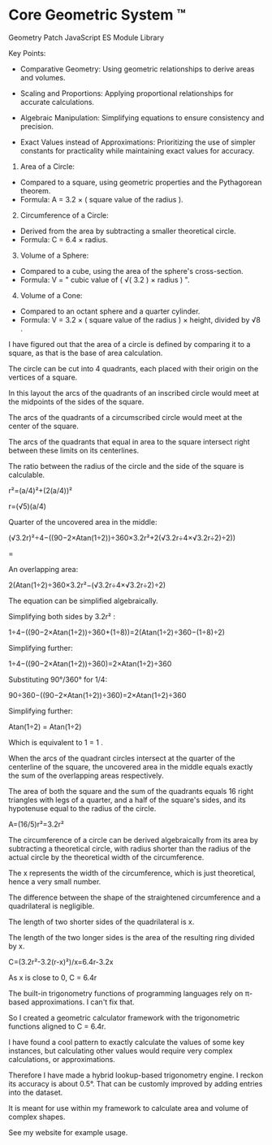 # Core Geometric System ™ 

Geometry Patch JavaScript ES Module Library 

Key Points:

- Comparative Geometry: Using geometric relationships to derive areas and volumes.

- Scaling and Proportions: Applying proportional relationships for accurate calculations.

- Algebraic Manipulation: Simplifying equations to ensure consistency and precision.

- Exact Values instead of Approximations: Prioritizing the use of simpler constants for practicality while maintaining exact values for accuracy.

1. Area of a Circle:
- Compared to a square, using geometric properties and the Pythagorean theorem.
- Formula: A = 3.2 × ( square value of the radius ).

2. Circumference of a Circle:
- Derived from the area by subtracting a smaller theoretical circle.
- Formula: C = 6.4 × radius.

3. Volume of a Sphere:
- Compared to a cube, using the area of the sphere's cross-section.
- Formula: V = " cubic value of ( √( 3.2 ) × radius ) ".

4. Volume of a Cone:
- Compared to an octant sphere and a quarter cylinder.
- Formula: V = 3.2 × ( square value of the radius ) × height, divided by √8 .


I have figured out that the area of a circle is defined by comparing it to a square, as that is the base of area calculation.

The circle can be cut into 4 quadrants, each placed with their origin on the vertices of a square.

In this layout the arcs of the quadrants of an inscribed circle would meet at the midpoints of the sides of the square. 

The arcs of the quadrants of a circumscribed circle would meet at the center of the square.

The arcs of the quadrants that equal in area to the square intersect right between these limits on its centerlines. 

The ratio between the radius of the circle and the side of the square is calculable.

r²=(a/4)²+(2(a/4))²

r=(√5)(a/4)


Quarter of the uncovered area in the middle: 

(√3.2r)²÷4−((90−2×Atan(1÷2))÷360×3.2r²+2(√3.2r÷4×√3.2r÷2)÷2))

=

An overlapping area: 

2(Atan(1÷2)÷360×3.2r²−(√3.2r÷4×√3.2r÷2)÷2)



The equation can be simplified algebraically.


Simplifying both sides by 3.2r² :

1÷4−((90−2×Atan(1÷2))÷360+(1÷8))=2(Atan(1÷2)÷360−(1÷8)÷2)


Simplifying further: 

1÷4−((90−2×Atan(1÷2))÷360)=2×Atan(1÷2)÷360

Substituting 90°/360° for 1/4: 

90÷360−((90−2×Atan(1÷2))÷360)=2×Atan(1÷2)÷360

Simplifying further: 

Atan(1÷2) = Atan(1÷2)

Which is equivalent to 1 = 1 .

When the arcs of the quadrant circles intersect at the quarter of the centerline of the square, the uncovered area in the middle equals exactly the sum of the overlapping areas respectively. 

The area of both the square and the sum of the quadrants equals 16 right triangles with legs of a quarter, and a half of the square's sides, and its hypotenuse equal to the radius of the circle. 

A=(16/5)r²=3.2r²


The circumference of a circle can be derived algebraically from its area by subtracting a theoretical circle, with radius shorter than the radius of the actual circle by the theoretical width of the circumference.

The x represents the width of the circumference, which is just theoretical, hence a very small number.

The difference between the shape of the straightened circumference and a quadrilateral is negligible.

The length of two shorter sides of the quadrilateral is x.

The length of the two longer sides is the area of the resulting ring divided by x.

C=(3.2r²-3.2(r-x)²)/x=6.4r-3.2x

As x is close to 0, C = 6.4r


The built-in trigonometry functions of programming languages rely on π-based approximations. 
I can't fix that. 

So I created a geometric calculator framework with the trigonometric functions aligned to C = 6.4r. 

I have found a cool pattern to exactly calculate the values of some key instances, but calculating other values would require very complex calculations, or approximations. 

Therefore I have made a hybrid lookup-based trigonometry engine. 
I reckon its accuracy is about 0.5°. That can be customly improved by adding entries into the dataset. 

It is meant for use within my framework to calculate area and volume of complex shapes. 

See my website for example usage. 

<!---
# Core Geometric System ™ 

Geometry Patch JavaScript ES Module Library 

Key Points:

- Comparative Geometry: Using geometric relationships to derive areas and volumes.

- Scaling and Proportions: Applying proportional relationships for accurate calculations.

- Algebraic Manipulation: Simplifying equations to ensure consistency and precision.

- Exact Values instead of Approximations: Prioritizing the use of simpler constants for practicality while maintaining exact values for accuracy.

1. Area of a Circle:
- Compared to a square, using geometric properties and the Pythagorean theorem.
- Formula: A = 3.2 × ( square value of the radius ).

2. Circumference of a Circle:
- Derived from the area by subtracting a smaller theoretical circle.
- Formula: C = 6.4 × radius.

3. Volume of a Sphere:
- Compared to a cube, using the area of the sphere's cross-section.
- Formula: V = " cubic value of ( √( 3.2 ) × radius ) ".

4. Volume of a Cone:
- Compared to an octant sphere and a quarter cylinder.
- Formula: V = 3.2 × ( square value of the radius ) × height, divided by √8 .


I have figured out that the area of a circle is defined by comparing it to a square, as that is the base of area calculation.

The circle can be cut into 4 quadrants, each placed with their origin on the vertices of a square.

In this layout the arcs of the quadrants of an inscribed circle would meet at the midpoints of the sides of the square. 

The arcs of the quadrants of a circumscribed circle would meet at the center of the square.

The arcs of the quadrants that equal in area to the square intersect right between these limits on its centerlines. 

The ratio between the radius of the circle and the side of the square is calculable.

r²=(a/4)²+(2(a/4))²

r=(√5)(a/4)


Quarter of the uncovered area in the middle: 

(√3.2r)²÷4−((90−2×Atan(1÷2))÷360×3.2r²+2(√3.2r÷4×√3.2r÷2)÷2))

=

An overlapping area: 

2(Atan(1÷2)÷360×3.2r²−(√3.2r÷4×√3.2r÷2)÷2)



The equation can be simplified algebraically.


Simplifying both sides by 3.2r² :

1÷4−((90−2×Atan(1÷2))÷360+(1÷8))=2(Atan(1÷2)÷360−(1÷8)÷2)


Simplifying further: 

1÷4−((90−2×Atan(1÷2))÷360)=2×Atan(1÷2)÷360

Substituting 90°/360° for 1/4: 

90÷360−((90−2×Atan(1÷2))÷360)=2×Atan(1÷2)÷360

Simplifying further: 

Atan(1÷2) = Atan(1÷2)

Which is equivalent to 1 = 1 .

When the arcs of the quadrant circles intersect at the quarter of the centerline of the square, the uncovered area in the middle equals exactly the sum of the overlapping areas respectively. 

The area of both the square and the sum of the quadrants equals 16 right triangles with legs of a quarter, and a half of the square's sides, and its hypotenuse equal to the radius of the circle. 

A=(16/5)r²=3.2r²


The circumference of a circle can be derived algebraically from its area by subtracting a theoretical circle, with radius shorter than the radius of the actual circle by the theoretical width of the circumference.

The x represents the width of the circumference, which is just theoretical, hence a very small number.

The difference between the shape of the straightened circumference and a quadrilateral is negligible.

The length of two shorter sides of the quadrilateral is x.

The length of the two longer sides is the area of the resulting ring divided by x.

C=(3.2r²-3.2(r-x)²)/x=6.4r-3.2x

As x is close to 0, C = 6.4r


The built-in trigonometry functions of programming languages rely on π-based approximations. 
I can't fix that. 

So I created a geometric calculator framework with the trigonometric functions aligned to C = 6.4r. 

I have found a cool pattern to exactly calculate the values of some key instances, but calculating other values would require very complex calculations, or approximations. 

Therefore I have made a hybrid lookup-based trigonometry engine. 
I reckon its accuracy is about 0.5°. That can be customly improved by adding entries into the dataset. 

It is meant for use within my framework to calculate area and volume of complex shapes. 

See my website for example usage. 
--->
